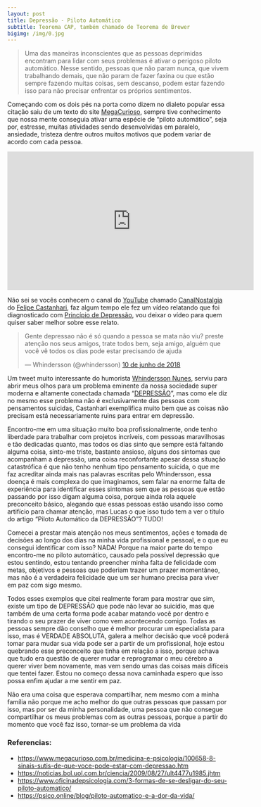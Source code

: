 ```yaml
---
layout: post
title: Depressão - Piloto Automático
subtitle: Teorema CAP, também chamado de Teorema de Brewer
bigimg: /img/0.jpg
---
```


> Uma das maneiras inconscientes que as pessoas deprimidas encontram para lidar com seus problemas é ativar o perigoso piloto automático. Nesse sentido, pessoas que não param nunca, que vivem trabalhando demais, que não param de fazer faxina ou que estão sempre fazendo muitas coisas, sem descanso, podem estar fazendo isso para não precisar enfrentar os próprios sentimentos.

Começando com os dois pés na porta como dizem no dialeto popular essa citação saiu de um texto do site [MegaCurioso](https://www.megacurioso.com.br/medicina-e-psicologia/100658-8-sinais-sutis-de-que-voce-pode-estar-com-depressao.htm), sempre tive conhecimento que nossa mente conseguia ativar uma espécie de “piloto automático”, seja por, estresse, muitas atividades sendo desenvolvidas em paralelo, ansiedade, tristeza dentre outros muitos motivos que podem variar de acordo com cada pessoa.

<iframe width="560" height="315" src="https://www.youtube.com/embed/ctDMkhL7Xes" frameborder="0" allow="autoplay; encrypted-media" allowfullscreen></iframe>

Não sei se vocês conhecem o canal do [YouTube](https://www.youtube.com/) chamado [CanalNostalgia](https://www.youtube.com/channel/UCH2VZQBLFTOp6I_qgnBJCuQ) do [Felipe Castanhari](https://pt.wikipedia.org/wiki/Felipe_Castanhari), faz algum tempo ele fez um vídeo relatando que foi diagnosticado com [Princípio de Depressão](http://www.minhavida.com.br/saude/temas/depressao), vou deixar o vídeo para quem quiser saber melhor sobre esse relato.

<blockquote class="twitter-tweet" data-lang="pt"><p lang="pt" dir="ltr">Gente depressao não é só quando a pessoa se mata não viu? preste atenção nos seus amigos, trate todos bem, seja amigo, alguém que você vê todos os dias pode estar precisando de ajuda</p>&mdash; Whindersson (@whindersson) <a href="https://twitter.com/whindersson/status/1005840008480198658?ref_src=twsrc%5Etfw">10 de junho de 2018</a></blockquote>
<script async src="https://platform.twitter.com/widgets.js" charset="utf-8"></script>

Um tweet muito interessante do humorista [Whindersson Nunes](https://twitter.com/whindersson), serviu para abrir meus olhos para um problema eminente da nossa sociedade super moderna e altamente conectada chamada “[DEPRESSÃO](https://saude.abril.com.br/medicina/depressao-sintomas-diagnostico-prevencao-e-tratamento/)”, mas como ele diz no mesmo esse problema não é exclusivamente das pessoas com pensamentos suicidas, Castanhari exemplifica muito bem que as coisas não precisam está necessariamente ruins para entrar em depressão.

Encontro-me em uma situação muito boa profissionalmente, onde tenho liberdade para trabalhar com projetos incríveis, com pessoas maravilhosas e tão dedicadas quanto, mas todos os dias sinto que sempre está faltando alguma coisa, sinto-me triste, bastante ansioso, alguns dos sintomas que acompanham a depressão, uma coisa reconfortante apesar dessa situação catastrófica é que não tenho nenhum tipo pensamento suicida, o que me faz acreditar ainda mais nas palavras escritas pelo Whindersson, essa doença é mais complexa do que imaginamos, sem falar na enorme falta de experiência para identificar esses sintomas sem que as pessoas que estão passando por isso digam alguma coisa, porque ainda rola aquele preconceito básico, alegando que essas pessoas estão usando isso como artifício para chamar atenção, mas Lucas o que isso tudo tem a ver o título do artigo “Piloto Automático da DEPRESSÃO”? TUDO!

Comecei a prestar mais atenção nos meus sentimentos, ações e tomada de decisões ao longo dos dias na minha vida profissional e pessoal, e o que eu consegui identificar com isso? NADA! Porque na maior parte do tempo encontro-me no piloto automático, causado pela possível depressão que estou sentindo, estou tentando preencher minha falta de felicidade com metas, objetivos e pessoas que poderiam trazer um prazer momentâneo, mas não é a verdadeira felicidade que um ser humano precisa para viver em paz com sigo mesmo.

Todos esses exemplos que citei realmente foram para mostrar que sim, existe um tipo de DEPRESSÃO que pode não levar ao suicídio, mas que também de uma certa forma pode acabar matando você por dentro e tirando o seu prazer de viver como vem acontecendo comigo. Todas as pessoas sempre dão conselho que é melhor procurar um especialista para isso, mas é VERDADE ABSOLUTA, galera a melhor decisão que você poderá tomar para mudar sua vida pode ser a partir de um profissional, hoje estou quebrando esse preconceito que tinha em relação a isso, porque achava que tudo era questão de querer mudar e reprogramar o meu cérebro a querer viver bem novamente, mas vem sendo umas das coisas mais difíceis que tentei fazer. Estou no começo dessa nova caminhada espero que isso possa enfim ajudar a me sentir em paz.

Não era uma coisa que esperava compartilhar, nem mesmo com a minha família não porque me acho melhor do que outras pessoas que passam por isso, mas por ser da minha personalidade, uma pessoa que não consegue compartilhar os meus problemas com as outras pessoas, porque a partir do momento que você faz isso, tornar-se um problema da vida 

### Referencias:

- https://www.megacurioso.com.br/medicina-e-psicologia/100658-8-sinais-sutis-de-que-voce-pode-estar-com-depressao.htm
- https://noticias.bol.uol.com.br/ciencia/2009/08/27/ult4477u1985.jhtm
- https://www.oficinadepsicologia.com/3-formas-de-se-desligar-do-seu-piloto-automatico/
- https://psico.online/blog/piloto-automatico-e-a-dor-da-vida/